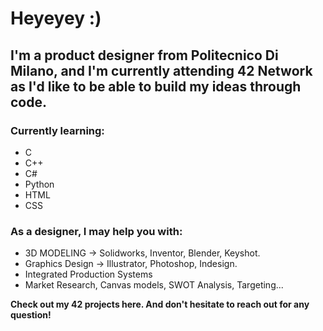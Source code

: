 <h1>Heyeyey :)</h1>

<h2>I'm a product designer from Politecnico Di Milano, and I'm currently attending 42 Network as I'd like to be able to build my ideas through code.</h2>

<h3><strong>Currently learning:</strong></h3><break>
<ul>
  <li>C</li>
  <li>C++</li>
  <li>C#</li>
  <li>Python</li>
  <li>HTML</li>
  <li>CSS</li>
</ul>
<h3><strong>As a designer, I may help you with:</strong></h3><break>
<ul>
  <li>3D MODELING -> Solidworks, Inventor, Blender, Keyshot.</li>
  <li>Graphics Design -> Illustrator, Photoshop, Indesign.</li>
  <li>Integrated Production Systems</li>
  <li>Market Research, Canvas models, SWOT Analysis, Targeting... </li>
</ul>
<p><strong>Check out my 42 projects here. And don't hesitate to reach out for any question!</strong><p>
